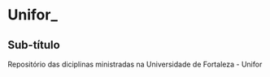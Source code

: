 # Unifor_
## Sub-título
Repositório das diciplinas ministradas na Universidade de Fortaleza - Unifor
